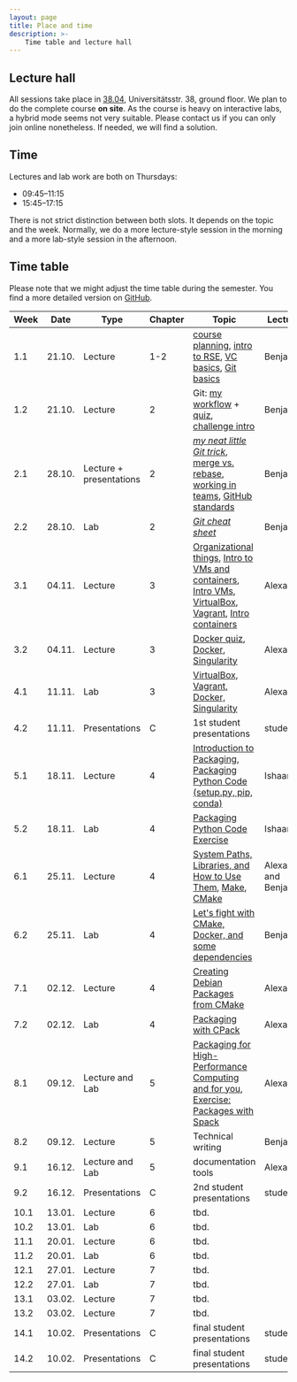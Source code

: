 ```yaml
---
layout: page
title: Place and time
description: >-
    Time table and lecture hall
---
```


## Lecture hall

All sessions take place in [38.04](https://campus.uni-stuttgart.de/cusonline/pl/ui/$ctx;lang=DE/ris.ris?pOrgNr=599&pQuellGeogrBTypNr=5&pZielGeogrBTypNr=5&pZielGeogrBerNr=6050009&pRaumNr=7051&pActionFlag=A&pShowEinzelraum=J), Universitätsstr. 38, ground floor.
We plan to do the complete course **on site**. As the course is heavy on interactive labs, a hybrid mode seems not very suitable. Please contact us if you can only join online nonetheless. If needed, we will find a solution.

## Time

Lectures and lab work are both on Thursdays:

* 09:45–11:15
* 15:45–17:15

There is not strict distinction between both slots. It depends on the topic and the week. Normally, we do a more lecture-style session in the morning and a more lab-style session in the afternoon.

## Time table

Please note that we might adjust the time table during the semester. You find a more detailed version on [GitHub](https://github.com/Simulation-Software-Engineering/Lecture-Material/blob/main/timetable.md).

| Week | Date | Type | Chapter | Topic | Lecturer |
| ---- | ---- | ---- | ------- |------ | -------- |
|    1.1 | 21.10. |Lecture | 1-2 | [course planning](https://github.com/Simulation-Software-Engineering/Lecture-Material/blob/main/00_organization/course_intro_slides.md), [intro to RSE](https://github.com/Simulation-Software-Engineering/Lecture-Material/blob/main/00_organization/rse_basics_slides.md), [VC basics](https://github.com/Simulation-Software-Engineering/Lecture-Material/blob/main/01_version_control/intro_slides.md), [Git basics](https://github.com/Simulation-Software-Engineering/Lecture-Material/blob/main/01_version_control/git_basics_demo.md#recap-of-git-basics) | Benjamin |
|    1.2 | 21.10. |Lecture | 2 | Git: [my workflow](https://github.com/Simulation-Software-Engineering/Lecture-Material/blob/main/01_version_control/git_basics_demo.md#how-i-work-with-git) + [quiz](https://github.com/Simulation-Software-Engineering/Lecture-Material/blob/main/01_version_control/git_quiz.md), [challenge intro](https://github.com/Simulation-Software-Engineering/Lecture-Material/blob/main/00_organization/challenge_intro_slides.md)  | Benjamin |
|    2.1 | 28.10. |Lecture + presentations| 2 | [*my neat little Git trick*](https://github.com/Simulation-Software-Engineering/Lecture-Material/blob/main/01_version_control/my_favorite_neat_little_git_trick_demo.md), [merge vs. rebase](https://github.com/Simulation-Software-Engineering/Lecture-Material/blob/main/01_version_control/merge_rebase_slides.md), [working in teams](https://github.com/Simulation-Software-Engineering/Lecture-Material/blob/main/01_version_control/workflow_slides.md), [GitHub standards](https://github.com/Simulation-Software-Engineering/Lecture-Material/blob/main/01_version_control/standards_slides.md) | Benjamin |
|    2.2 | 28.10. |Lab | 2 | [*Git cheat sheet*](https://github.com/Simulation-Software-Engineering/Lecture-Material/blob/main/01_version_control/cheat_sheet_exercise.md)  | Benjamin |
|    3.1 | 04.11. |Lecture | 3 | [Organizational things](https://github.com/Simulation-Software-Engineering/Lecture-Material/blob/main/00_organization/organizational_remarks_week3_slides.md), [Intro to VMs and containers](https://github.com/Simulation-Software-Engineering/Lecture-Material/blob/main/02_virtualization_and_containers/intro_slides.md), [Intro VMs](https://github.com/Simulation-Software-Engineering/Lecture-Material/blob/main/02_virtualization_and_containers/virtualmachines_slides.md), [VirtualBox](https://github.com/Simulation-Software-Engineering/Lecture-Material/blob/main/02_virtualization_and_containers/virtualbox_slides.md), [Vagrant](https://github.com/Simulation-Software-Engineering/Lecture-Material/blob/main/02_virtualization_and_containers/vagrant_slides.md), [Intro containers](https://github.com/Simulation-Software-Engineering/Lecture-Material/blob/main/02_virtualization_and_containers/containers_slides.md)| Alexander |
|    3.2 | 04.11. |Lecture | 3 | [Docker quiz](https://github.com/Simulation-Software-Engineering/Lecture-Material/blob/main/02_virtualization_and_containers/docker_quiz.md), [Docker](https://github.com/Simulation-Software-Engineering/Lecture-Material/blob/main/02_virtualization_and_containers/docker_slides.md), [Singularity](https://github.com/Simulation-Software-Engineering/Lecture-Material/blob/main/02_virtualization_and_containers/singularity_slides.md)| Alexander |
|    4.1 | 11.11. |Lab | 3 | [VirtualBox, Vagrant, Docker, Singularity](https://github.com/Simulation-Software-Engineering/Lecture-Material/blob/main/02_virtualization_and_containers/virtualmachines_containers_exercise.md)  | Alexander |
|    4.2 | 11.11. |Presentations | C | 1st student presentations | students|
|    5.1 | 18.11. |Lecture | 4 | [Introduction to Packaging](https://github.com/Simulation-Software-Engineering/Lecture-Material/blob/main/03_building_and_packaging/intro_slides.md), [Packaging Python Code (setup.py, pip, conda)](https://github.com/Simulation-Software-Engineering/Lecture-Material/blob/main/03_building_and_packaging/pypi_slides.md) | Ishaan |
|    5.2 | 18.11. |Lab | 4 | [Packaging Python Code Exercise](https://github.com/Simulation-Software-Engineering/Lecture-Material/blob/main/03_building_and_packaging/pypi_exercise.md) | Ishaan |
|    6.1 | 25.11. |Lecture | 4 | [System Paths, Libraries, and How to Use Them](https://github.com/Simulation-Software-Engineering/Lecture-Material/blob/main/03_building_and_packaging/systempaths_and_librarytools_slides.md), [Make](https://github.com/Simulation-Software-Engineering/Lecture-Material/blob/main/03_building_and_packaging/make_slides.md), [CMake](https://github.com/Simulation-Software-Engineering/Lecture-Material/blob/main/03_building_and_packaging/cmake_slides.md) | Alexander and Benjamin |
|    6.2 | 25.11. |Lab | 4 | [Let's fight with CMake, Docker, and some dependencies](https://github.com/Simulation-Software-Engineering/Lecture-Material/blob/main/03_building_and_packaging/cmake_exercise.md) | Benjamin |
|    7.1 | 02.12. |Lecture | 4 | [Creating Debian Packages from CMake](https://github.com/Simulation-Software-Engineering/Lecture-Material/blob/main/03_building_and_packaging/cpack_slides.md) | Alexander |
|    7.2 | 02.12. |Lab | 4 | [Packaging with CPack](https://github.com/Simulation-Software-Engineering/Lecture-Material/blob/main/03_building_and_packaging/cpack_exercise.md) | Alexander |
|    8.1 | 09.12. |Lecture and Lab| 5 | [Packaging for High-Performance Computing and for you](https://github.com/Simulation-Software-Engineering/Lecture-Material/blob/main/03_building_and_packaging/spack_slides.md), [Exercise: Packages with Spack](https://github.com/Simulation-Software-Engineering/Lecture-Material/blob/main/03_building_and_packaging/spack_exercise.md)  | Alexander |
|    8.2 | 09.12. |Lecture | 5 | Technical writing | Benjamin |
|    9.1 | 16.12. |Lecture and Lab | 5 | documentation tools | Alexander |
|    9.2 | 16.12. |Presentations | C | 2nd student presentations | students |
|   10.1 | 13.01. |Lecture | 6 | tbd. | |
|   10.2 | 13.01. |Lab | 6 | tbd. | |
|   11.1 | 20.01. |Lecture | 6 | tbd. | |
|   11.2 | 20.01. |Lab | 6 | tbd. | |
|   12.1 | 27.01. |Lecture | 7 | tbd. | |
|   12.2 | 27.01. |Lab | 7 | tbd. | |
|   13.1 | 03.02. |Lecture | 7 | tbd. | |
|   13.2 | 03.02. |Lecture | 7 | tbd. | |
|   14.1 | 10.02. |Presentations | C | final student presentations | students|
|   14.2 | 10.02. |Presentations | C | final student presentations | students|
